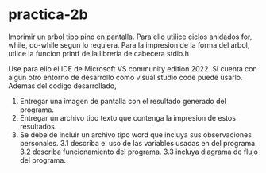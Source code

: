 # practica-2b
Imprimir un arbol tipo pino en pantalla.
Para ello utilice ciclos anidados for, while, do-while segun lo requiera.
Para la impresion de la forma del arbol, utlice la funcion printf de la libreria de cabecera stdio.h

Use para ello el IDE de Microsoft VS community edition 2022. Si cuenta con algun otro entorno de desarrollo como visual studio code puede usarlo. Ademas del codigo desarrollado,
1. Entregar una imagen de pantalla con el resultado generado del programa.
2. Entregar un archivo tipo texto que contenga la impresion de estos resultados.
3. Se debe de incluir un archivo tipo word que incluya sus observaciones personales.
   3.1 describa el uso de las variables usadas en del programa.
   3.2 describa funcionamiento del programa.
   3.3 incluya diagrama de flujo del programa.
